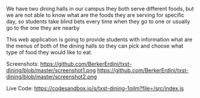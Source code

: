 We have two dining halls in our campus they both serve different foods, 
but we are not able to know what are the foods they are serving for specific day, 
so students take blind bets every time when they go to one or usually go to the one they are nearby

This web application is going to provide students with information 
what are the menus of both of the dining halls so they can pick 
and choose what type of food they would like to eat.

Screenshots:
https://github.com/BerkerErdini/txst-dining/blob/master/screenshot1.png
https://github.com/BerkerErdini/txst-dining/blob/master/screenshot2.png

Live Code:
https://codesandbox.io/s/txst-dining-1oilm?file=/src/index.js
